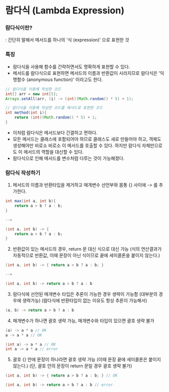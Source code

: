# 람다식 (Lambda Expression)

### 람다식이란?
: 간단히 말해서 메서드를 하나의 '식 (expression)' 으로 표현한 것

### 특징
- 람다식을 사용해 함수를 간략하면서도 명확하게 표현할 수 있다.
- 메서드를 람다식으로 표현하면 메서드의 이름과 반환값이 사라지므로 람다식은 '익명함수 (anonymous function)' 이라고도 한다.

```java
// 람다식을 이용해 작성한 코드
int[] arr = new int[5];
Arrays.setAll(arr, (i) -> (int)(Math.random() * 5) + 1);
```

```java
// 람다식을 이용해 작성한 코드를 메서드로 표현한 코드
int method(int i){
    return (int)(Math.random() * 5) + 1;
}
```

- 이처럼 람다식은 메서드보다 간결하고 편하다.
- 모든 메서드는 클래스에 포함되어야 하므로 클래스도 새로 만들어야 하고, 객체도 생성해야만 비로소 비로소 이 메서드를 호출할 수 있다. 하지만 람다식 자체만으로도 이 메서드의 역할을 대신할 수 있다.
- 람다식으로 인해 메서드를 변수처럼 다루는 것이 가능해졌다.

### 람다식 작성하기
1. 메서드의 이름과 반환타입을 제거하고 매개변수 선언부와 몸통 {} 사이에 -> 를 추가한다.

```java
int max(int a, int b){
    return a > b ? a : b;
}

-->

(int a, int b) -> {
    return a > b ? a : b;
}
```

2. 반환값이 있는 메서드의 경우, return 문 대신 식으로 대신 가능 (식의 연산결과가 자동적으로 반환값, 이때 문장이 아닌 식이므로 끝에 세미콜론을 붙이지 않는다.)

```java
(int a, int b) -> { return a > b ? a : b; }

-->

(int a, int b) -> return a > b ? a : b
```

3. 람다식에 선언된 매개변수 타입은 추론이 가능한 경우 생략이 가능함 (대부분의 경우에 생략가능) (람다식에 반환타입이 없는 이유도 항상 추론이 가능해서)

```java
(a, b) -> return a > b ? a : b
```

4. 매개변수가 하나면 괄호 생략 가능, 매개변수와 타입이 있으면 괄호 생략 불가

```java
(a) -> a * a // OK
a -> a * a // OK

(int a) -> a * a // OK
int a -> a * a // error
```

5. 괄호 {} 안에 문장이 하나라면 괄호 생략 가능 (이때 문장 끝에 세미콜론은 붙이지 않는다.) (단, 괄호 안의 문장이 return 문일 경우 괄호 생략 불가)

```java
(int a, int b) -> { return a > b ? a : b; } // OK

(int a, int b) -> return a > b ? a : b // error
```